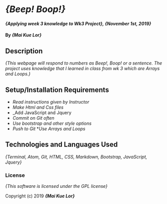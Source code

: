# _{Beep! Boop!}_

#### _{Applying week 3 knowledge to Wk3 Project}, {November 1st, 2019}_

#### By _**{Mai Kue Lor}**_

## Description

_{This webpage will respond to numbers as Beep!, Boop! or a sentence. The project uses knowledge that I learned in class from wk 3 which are Arrays and Loops.}_

## Setup/Installation Requirements

* _Read instructions given by Instructor_
* _Make Html and Css files_
* _Add JavaScript and Jquery
* _Commit on Git often_
* _Use bootstrap and other style options_
* _Push to Git_
*_Use Arrays and Loops_

## Technologies and Languages Used

_{Terminal, Atom, Git, HTML, CSS, Markdown, Bootstrap, JavaScript, Jquery}_

### License

*{This software is licensed under the GPL license}*

Copyright (c) 2019 **_{Mai Kue Lor}_**
